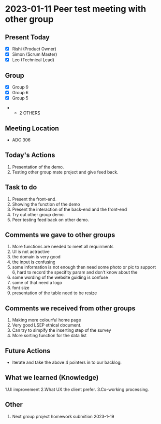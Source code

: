 # 2023-01-11 Peer test meeting with other group

## Present Today
- [X] Rishi (Product Owner)
- [X] Simon (Scrum Master)
- [X] Leo (Technical Lead)

## Group
- [X] Group 9
- [X] Group 6
- [X] Group 5
- + 2 OTHERS

## Meeting Location
- ADC 306

## Today's Actions

1. Presentation of the demo.
2. Testing other group mate project and give feed back.

## Task to do
1. Present the front-end.
2. Showing the function of the demo
3. Present the interaction of the back-end and the front-end
4. Try out other group demo.
5. Peer testing feed back on other demo.

## Comments we gave to other groups
1. More functions are needed to meet all requirments
3. UI is not actractive
4. the domain is very good
5. the input is confusing
6. some information is not enough then need some photo or pic to support
6, hard to record the specifity param and don't know about the 
7. some wording of the website guiding is confuse
8. some of that need a logo
9. font size
10. presentation of the table need to be resize

## Comments we received from other groups
1. Making more colourful home page
2. Very good LSEP ethical document.
3. Can try to simpify the inserting step of the survey
4. More sorting function for the data list

## Future Actions
- Iterate and take the above 4 pointers in to our backlog.

## What we learned (Knowledge)
1.UI improvement
2.What UX the client prefer.
3.Co-working processing.

## Other
1. Next group project homework submition 2023-1-19
